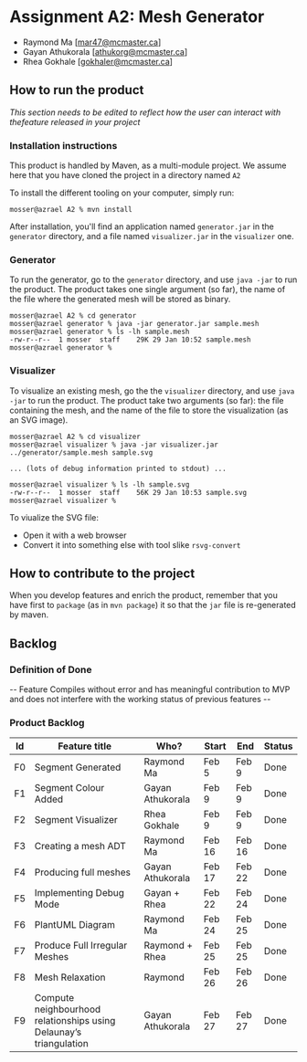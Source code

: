 # Assignment A2: Mesh Generator

  - Raymond Ma [mar47@mcmaster.ca]
  - Gayan Athukorala [athukorg@mcmaster.ca]
  - Rhea Gokhale [gokhaler@mcmaster.ca]

## How to run the product

_This section needs to be edited to reflect how the user can interact with thefeature released in your project_

### Installation instructions

This product is handled by Maven, as a multi-module project. We assume here that you have cloned the project in a directory named `A2`

To install the different tooling on your computer, simply run:

```
mosser@azrael A2 % mvn install
```

After installation, you'll find an application named `generator.jar` in the `generator` directory, and a file named `visualizer.jar` in the `visualizer` one. 

### Generator

To run the generator, go to the `generator` directory, and use `java -jar` to run the product. The product takes one single argument (so far), the name of the file where the generated mesh will be stored as binary.

```
mosser@azrael A2 % cd generator 
mosser@azrael generator % java -jar generator.jar sample.mesh
mosser@azrael generator % ls -lh sample.mesh
-rw-r--r--  1 mosser  staff    29K 29 Jan 10:52 sample.mesh
mosser@azrael generator % 
```

### Visualizer

To visualize an existing mesh, go the the `visualizer` directory, and use `java -jar` to run the product. The product take two arguments (so far): the file containing the mesh, and the name of the file to store the visualization (as an SVG image).

```
mosser@azrael A2 % cd visualizer 
mosser@azrael visualizer % java -jar visualizer.jar ../generator/sample.mesh sample.svg

... (lots of debug information printed to stdout) ...

mosser@azrael visualizer % ls -lh sample.svg
-rw-r--r--  1 mosser  staff    56K 29 Jan 10:53 sample.svg
mosser@azrael visualizer %
```
To viualize the SVG file:

  - Open it with a web browser
  - Convert it into something else with tool slike `rsvg-convert`

## How to contribute to the project

When you develop features and enrich the product, remember that you have first to `package` (as in `mvn package`) it so that the `jar` file is re-generated by maven.

## Backlog

### Definition of Done

-- Feature Compiles without error and has meaningful contribution to MVP and does not interfere with the working status of previous features --

### Product Backlog


| Id  | Feature title                                                      | Who?             | Start  | End    | Status |
|:---:|--------------------------------------------------------------------|------------------|--------|--------|--------|
| F0  | Segment Generated                                                  | Raymond Ma       | Feb 5  | Feb 9  | Done   |
| F1  | Segment Colour Added                                               | Gayan Athukorala | Feb 9  | Feb 9  | Done   |
| F2  | Segment Visualizer                                                 | Rhea Gokhale     | Feb 9  | Feb 9  | Done   |
| F3  | Creating a mesh ADT                                                | Raymond Ma       | Feb 16 | Feb 16 | Done   |
| F4  | Producing full meshes                                              | Gayan Athukorala | Feb 17 | Feb 22 | Done   |
| F5  | Implementing Debug Mode                                            | Gayan + Rhea     | Feb 22 | Feb 24 | Done   |
| F6  | PlantUML Diagram                                                   | Raymond Ma       | Feb 24 | Feb 25 | Done   |
| F7  | Produce Full Irregular Meshes                                      | Raymond + Rhea   | Feb 25 | Feb 25 | Done   |
| F8  | Mesh Relaxation                                                    | Raymond          | Feb 26 | Feb 26 | Done   |
| F9  | Compute neighbourhood relationships using Delaunay’s triangulation | Gayan Athukorala | Feb 27 | Feb 27 | Done   |







